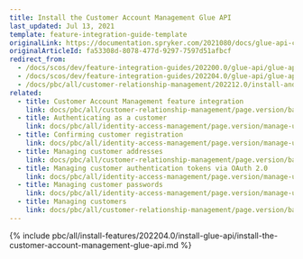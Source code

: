 ```yaml
---
title: Install the Customer Account Management Glue API
last_updated: Jul 13, 2021
template: feature-integration-guide-template
originalLink: https://documentation.spryker.com/2021080/docs/glue-api-customer-account-management-feature-integration
originalArticleId: fa53308d-8078-477d-9297-7597d51afbcf
redirect_from:
  - /docs/scos/dev/feature-integration-guides/202200.0/glue-api/glue-api-customer-account-management-feature-integration.html
  - /docs/scos/dev/feature-integration-guides/202204.0/glue-api/glue-api-customer-account-management-feature-integration.html
  - /docs/pbc/all/customer-relationship-management/202212.0/install-and-upgrade/install-glue-api/install-the-customer-account-management-glue-api.html
related:
  - title: Customer Account Management feature integration
    link: docs/pbc/all/customer-relationship-management/page.version/base-shop/install-and-upgrade/install-features/install-the-customer-account-management-feature.html
  - title: Authenticating as a customer
    link: docs/pbc/all/identity-access-management/page.version/manage-using-glue-api/glue-api-authenticate-as-a-customer.html
  - title: Confirming customer registration
    link: docs/pbc/all/identity-access-management/page.version/manage-using-glue-api/glue-api-confirm-customer-registration.html
  - title: Managing customer addresses
    link: docs/pbc/all/customer-relationship-management/page.version/base-shop/manage-using-glue-api/customers/managing-customer-addresses.html
  - title: Managing customer authentication tokens via OAuth 2.0
    link: docs/pbc/all/identity-access-management/page.version/manage-using-glue-api/glue-api-manage-customer-authentication-tokens-via-oauth-2.0.html
  - title: Managing customer passwords
    link: docs/pbc/all/identity-access-management/page.version/manage-using-glue-api/glue-api-manage-customer-passwords.html
  - title: Managing customers
    link: docs/pbc/all/customer-relationship-management/page.version/base-shop/manage-using-glue-api/customers/managing-customers.html
---
```



{% include pbc/all/install-features/202204.0/install-glue-api/install-the-customer-account-management-glue-api.md %} <!-- To edit, see /_includes/pbc/all/install-features/202204.0/install-glue-api/install-the-customer-account-management-glue-api.md -->
